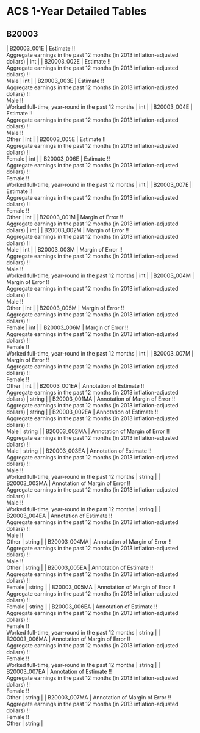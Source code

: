 # ACS 1-Year Detailed Tables

## B20003

| B20003_001E | Estimate !!<br>Aggregate earnings in the past 12 months (in 2013 inflation-adjusted dollars) | int |
| B20003_002E | Estimate !!<br>Aggregate earnings in the past 12 months (in 2013 inflation-adjusted dollars) !!<br>Male | int |
| B20003_003E | Estimate !!<br>Aggregate earnings in the past 12 months (in 2013 inflation-adjusted dollars) !!<br>Male !!<br>Worked full-time, year-round in the past 12 months | int |
| B20003_004E | Estimate !!<br>Aggregate earnings in the past 12 months (in 2013 inflation-adjusted dollars) !!<br>Male !!<br>Other | int |
| B20003_005E | Estimate !!<br>Aggregate earnings in the past 12 months (in 2013 inflation-adjusted dollars) !!<br>Female | int |
| B20003_006E | Estimate !!<br>Aggregate earnings in the past 12 months (in 2013 inflation-adjusted dollars) !!<br>Female !!<br>Worked full-time, year-round in the past 12 months | int |
| B20003_007E | Estimate !!<br>Aggregate earnings in the past 12 months (in 2013 inflation-adjusted dollars) !!<br>Female !!<br>Other | int |
| B20003_001M | Margin of Error !!<br>Aggregate earnings in the past 12 months (in 2013 inflation-adjusted dollars) | int |
| B20003_002M | Margin of Error !!<br>Aggregate earnings in the past 12 months (in 2013 inflation-adjusted dollars) !!<br>Male | int |
| B20003_003M | Margin of Error !!<br>Aggregate earnings in the past 12 months (in 2013 inflation-adjusted dollars) !!<br>Male !!<br>Worked full-time, year-round in the past 12 months | int |
| B20003_004M | Margin of Error !!<br>Aggregate earnings in the past 12 months (in 2013 inflation-adjusted dollars) !!<br>Male !!<br>Other | int |
| B20003_005M | Margin of Error !!<br>Aggregate earnings in the past 12 months (in 2013 inflation-adjusted dollars) !!<br>Female | int |
| B20003_006M | Margin of Error !!<br>Aggregate earnings in the past 12 months (in 2013 inflation-adjusted dollars) !!<br>Female !!<br>Worked full-time, year-round in the past 12 months | int |
| B20003_007M | Margin of Error !!<br>Aggregate earnings in the past 12 months (in 2013 inflation-adjusted dollars) !!<br>Female !!<br>Other | int |
| B20003_001EA | Annotation of Estimate !!<br>Aggregate earnings in the past 12 months (in 2013 inflation-adjusted dollars) | string |
| B20003_001MA | Annotation of Margin of Error !!<br>Aggregate earnings in the past 12 months (in 2013 inflation-adjusted dollars) | string |
| B20003_002EA | Annotation of Estimate !!<br>Aggregate earnings in the past 12 months (in 2013 inflation-adjusted dollars) !!<br>Male | string |
| B20003_002MA | Annotation of Margin of Error !!<br>Aggregate earnings in the past 12 months (in 2013 inflation-adjusted dollars) !!<br>Male | string |
| B20003_003EA | Annotation of Estimate !!<br>Aggregate earnings in the past 12 months (in 2013 inflation-adjusted dollars) !!<br>Male !!<br>Worked full-time, year-round in the past 12 months | string |
| B20003_003MA | Annotation of Margin of Error !!<br>Aggregate earnings in the past 12 months (in 2013 inflation-adjusted dollars) !!<br>Male !!<br>Worked full-time, year-round in the past 12 months | string |
| B20003_004EA | Annotation of Estimate !!<br>Aggregate earnings in the past 12 months (in 2013 inflation-adjusted dollars) !!<br>Male !!<br>Other | string |
| B20003_004MA | Annotation of Margin of Error !!<br>Aggregate earnings in the past 12 months (in 2013 inflation-adjusted dollars) !!<br>Male !!<br>Other | string |
| B20003_005EA | Annotation of Estimate !!<br>Aggregate earnings in the past 12 months (in 2013 inflation-adjusted dollars) !!<br>Female | string |
| B20003_005MA | Annotation of Margin of Error !!<br>Aggregate earnings in the past 12 months (in 2013 inflation-adjusted dollars) !!<br>Female | string |
| B20003_006EA | Annotation of Estimate !!<br>Aggregate earnings in the past 12 months (in 2013 inflation-adjusted dollars) !!<br>Female !!<br>Worked full-time, year-round in the past 12 months | string |
| B20003_006MA | Annotation of Margin of Error !!<br>Aggregate earnings in the past 12 months (in 2013 inflation-adjusted dollars) !!<br>Female !!<br>Worked full-time, year-round in the past 12 months | string |
| B20003_007EA | Annotation of Estimate !!<br>Aggregate earnings in the past 12 months (in 2013 inflation-adjusted dollars) !!<br>Female !!<br>Other | string |
| B20003_007MA | Annotation of Margin of Error !!<br>Aggregate earnings in the past 12 months (in 2013 inflation-adjusted dollars) !!<br>Female !!<br>Other | string |

